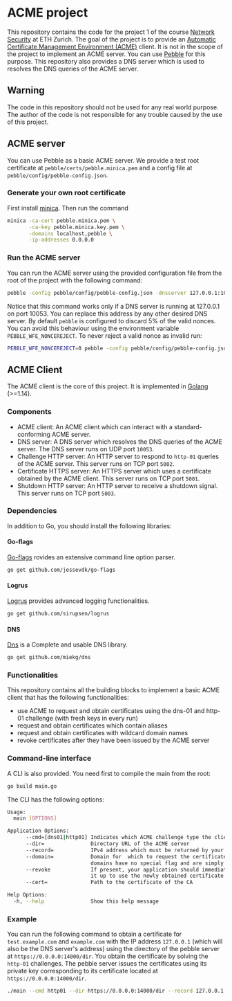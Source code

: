 # ACME project

This repository contains the code for the project 1 of the course [Network Security](https://netsec.ethz.ch/courses/netsec-2020/) at ETH Zurich. The goal of the project is to provide an [Automatic Certificate Management Environment (ACME)](https://tools.ietf.org/html/rfc8555) client. It is not in the scope of the project to implement an ACME server. You can use [Pebble](https://github.com/letsencrypt/pebble) for this purpose. This repository also provides a DNS server which is used to resolves the DNS queries of the ACME server.

## Warning

The code in this repository should not be used for any real world purpose. The author of the code is not responsible for any trouble caused by the use of this project.

## ACME server

You can use Pebble as a basic ACME server. We provide a test root certificate at `pebble/certs/pebble.minica.pem` and a config file at `pebble/config/pebble-config.json`.

### Generate your own root certificate

First install [minica](https://github.com/jsha/minica#installation). Then run the command

```bash
minica -ca-cert pebble.minica.pem \
       -ca-key pebble.minica.key.pem \
       -domains localhost,pebble \
       -ip-addresses 0.0.0.0
```

### Run the ACME server

You can run the ACME server using the provided configuration file from the root of the project with the following command:

```bash
pebble -config pebble/config/pebble-config.json -dnsserver 127.0.0.1:10053
```

Notice that this command works only if a DNS server is running at 127.0.0.1 on port 10053. You can replace this address by any other desired DNS server.
By default `pebble` is configured to discard 5% of the valid nonces. You can avoid this behaviour using the environment variable `PEBBLE_WFE_NONCEREJECT`. 
To never reject a valid nonce as invalid run:

```bash
PEBBLE_WFE_NONCEREJECT=0 pebble -config pebble/config/pebble-config.json -dnsserver 127.0.0.1:10053
```

## ACME Client

The ACME client is the core of this project. It is implemented in [Golang](https://golang.org/) (>=1.14). 

### Components

- ACME client: An ACME client which can interact with a standard-conforming ACME server.
- DNS server: A DNS server which resolves the DNS queries of the ACME server. The DNS server runs on UDP port `10053`.
- Challenge HTTP server: An HTTP server to respond to `http-01` queries of the ACME server. This server runs on TCP port `5002`. 
- Certificate HTTPS server: An HTTPS server which uses a certificate obtained by the ACME client. This server runs on TCP port `5001`.
- Shutdown HTTP server:  An HTTP server to receive a shutdown signal. This server runs on TCP port `5003`.

### Dependencies

In addition to Go, you should install the following libraries:

#### Go-flags
[Go-flags](https://github.com/jessevdk/go-flags) rovides an extensive command line option parser.
```bash
go get github.com/jessevdk/go-flags
```
#### Logrus
[Logrus](https://github.com/sirupsen/logrus) provides advanced logging functionalities.
```bash
go get github.com/sirupsen/logrus
```
#### DNS
[Dns](https://github.com/miekg/dns) is a Complete and usable DNS library.
```bash
go get github.com/miekg/dns
```

### Functionalities

This repository contains all the building blocks to implement a basic ACME client that has the following functionalities:

- use ACME to request and obtain certificates using the dns-01 and http-01 challenge (with fresh keys in every run)
- request and obtain certificates which contain aliases
- request and obtain certificates with wildcard domain names
- revoke certificates after they have been issued by the ACME server

### Command-line interface

A CLI is also provided. You need first to compile the main from the root:

```bash
go build main.go
```

The CLI has the following options:

```bash
Usage:
  main [OPTIONS]

Application Options:
      --cmd=[dns01|http01] Indicates which ACME challenge type the client should perform. Valid options are dns01 and http01 for the dnsServer-01 and http-01 challenges, respectively.
      --dir=               Directory URL of the ACME server
      --record=            IPv4 address which must be returned by your DNS server for all A-record queries
      --domain=            Domain for  which to request the certificate. If multiple --domain flags are present, a single certificate for multiple domains should be requested. Wildcard
                           domains have no special flag and are simply denoted by, e.g., *.example.net.
      --revoke             If present, your application should immediately revoke the certificate after obtaining it. In both cases, your application should start its HTTPS server and set
                           it up to use the newly obtained certificate.
      --cert=              Path to the certificate of the CA

Help Options:
  -h, --help               Show this help message
```

### Example

You can run the following command to obtain a certificate for `test.example.com` and `example.com` with the IP address
`127.0.0.1` (which will also be the DNS server's address) using the directory of the pebble server at
`https://0.0.0.0:14000/dir`. You obtain the certificate by solving the `http-01` challenges.
The pebble server issues the certificates using its private key corresponding to its certificate located at
`https://0.0.0.0:14000/dir`.

```bash
./main --cmd http01 --dir https://0.0.0.0:14000/dir --record 127.0.0.1 --domain test.example.com --domain example.com  --cert pebble/certs/pebble.minica.pem 
```


